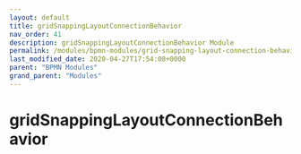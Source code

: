 ```yaml
---
layout: default
title: gridSnappingLayoutConnectionBehavior 
nav_order: 41
description: gridSnappingLayoutConnectionBehavior Module
permalink: /modules/bpmn-modules/grid-snapping-layout-connection-behavior
last_modified_date: 2020-04-27T17:54:08+0000
parent: "BPMN Modules"
grand_parent: "Modules"
---
```


# gridSnappingLayoutConnectionBehavior